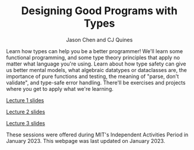 <div align="center">

# Designing Good Programs with Types

Jason Chen and CJ Quines

</div>

Learn how types can help you be a better programmer! We'll learn some functional programming, and some type theory principles that apply no matter what language you're using. Learn about how type safety can give us better mental models, what algebraic datatypes or dataclasses are, the importance of pure functions and testing, the meaning of "parse, don't validate", and type-safe error handling. There'll be exercises and projects where you get to apply what we're learning.

[Lecture 1 slides](https://docs.google.com/presentation/d/1g753werDl_QEp1q_mK-WRk-LdpROmN74OIvexOiljBI/edit?usp=sharing)

[Lecture 2 slides](https://docs.google.com/presentation/d/1WqPkAtXaZ29MYANCrbkcc6gu_iZs8DjXfu7zbd-qAAA/edit?usp=sharing)

[Lecture 3 slides](https://docs.google.com/presentation/d/1Y7F8lrzi9IHRL_xNWjvJ6JVcI-t-nFtAL8XqjTvjg8I/edit?usp=sharing)

These sessions were offered during MIT's Independent Activities Period in January 2023. This webpage was last updated on January 2023.
